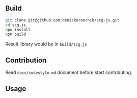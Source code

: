 ## Build
```sh
git clone git@github.com:deniskoronchik/scg-js.git
cd scg-js
npm install
npm build
```

Result library would be in `build/scg.js`

## Contribution

Read `docs/codestyle.md` document before start contributing.

## Usage